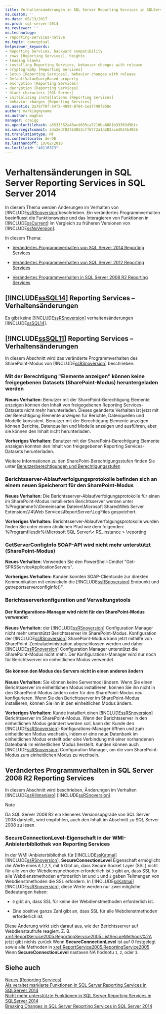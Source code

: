 ```yaml
---
title: Verhaltensänderungen in SQL Server Reporting Services in SQLServer 2014 | Microsoft-Dokumentation
ms.custom: ''
ms.date: 06/13/2017
ms.prod: sql-server-2014
ms.reviewer: ''
ms.technology:
- reporting-services-native
ms.topic: conceptual
helpviewer_keywords:
- Reporting Services, backward compatibility
- rows [Reporting Services], heights
- leading blanks
- installing Reporting Services, behavior changes with release
- cryptography [Reporting Services]
- Setup [Reporting Services], behavior changes with release
- DefaultValueQueryBased property
- encryption [Reporting Services]
- decryption [Reporting Services]
- blank characters [SQL Server]
- initializing installations [Reporting Services]
- behavior changes [Reporting Services]
ms.assetid: 2a767f0f-84f2-4099-8784-1e37790f858e
author: markingmyname
ms.author: maghan
manager: craigg
ms.openlocfilehash: a8533552a48acd695ca7216ba6881b33369d5b1c
ms.sourcegitcommit: 3da2edf82763852cff6772a1a282ace3034b4936
ms.translationtype: MT
ms.contentlocale: de-DE
ms.lasthandoff: 10/02/2018
ms.locfileid: "48116373"
---
```

# <a name="behavior-changes-to-sql-server-reporting-services--in-sql-server-2014"></a>Verhaltensänderungen in SQL Server Reporting Services in SQL Server 2014
  In diesem Thema werden Änderungen im Verhalten von [!INCLUDE[ssRSnoversion](../includes/ssrsnoversion-md.md)]beschrieben. Ein verändertes Programmverhalten beeinflusst die Funktionsweise und das Interagieren von Funktionen in [!INCLUDE[ssCurrent](../includes/sscurrent-md.md)] im Vergleich zu früheren Versionen von [!INCLUDE[ssNoVersion](../includes/ssnoversion-md.md)].  
  
 In diesem Thema:  
  
-   [Verändertes Programmverhalten von SQL Server 2014 Reporting Services](#bkmk_sql14)  
  
-   [Verändertes Programmverhalten von SQL Server 2012 Reporting Services](#bkmk_rc0)  
  
-   [Verändertes Programmverhalten in SQL Server 2008 R2 Reporting Services](#bkmk_kj)  
  
##  <a name="bkmk_sql14"></a> [!INCLUDE[ssSQL14](../includes/sssql14-md.md)] Reporting Services – Verhaltensänderungen  
 Es gibt keine [!INCLUDE[ssRSnoversion](../includes/ssrsnoversion-md.md)] verhaltensänderungen [!INCLUDE[ssSQL14](../includes/sssql14-md.md)].  
  
##  <a name="bkmk_rc0"></a> [!INCLUDE[ssSQL11](../includes/sssql11-md.md)] Reporting Services – Verhaltensänderungen  
 In diesem Abschnitt wird das veränderte Programmverhalten des SharePoint-Modus von [!INCLUDE[ssRSnoversion](../includes/ssrsnoversion-md.md)] beschrieben.  
  
### <a name="view-items-permission-will-not-download-shared-datasets-sharepoint-mode"></a>Mit der Berechtigung "Elemente anzeigen" können keine freigegebenen Datasets (SharePoint-Modus) heruntergeladen werden  
 **Neues Verhalten:** Benutzer mit der SharePoint-Berechtigung Elemente anzeigen können den Inhalt von freigegebenen Reporting Services-Datasets nicht mehr herunterladen. Dieses geänderte Verhalten ist jetzt mit der Berechtigung Elemente anzeigen für Berichte, Datenquellen und Modelle konsistent. Benutzer mit der Berechtigung Elemente anzeigen können Berichte, Datenquellen und Modelle anzeigen und ausführen, aber sie können den Inhalt nicht herunterladen.  
  
 **Vorheriges Verhalten:** Benutzer mit der SharePoint-Berechtigung Elemente anzeigen konnten den Inhalt von freigegebenen Reporting Services-Datasets herunterladen.  
  
 Weitere Informationen zu den SharePoint-Berechtigungsstufen finden Sie unter [Benutzerberechtigungen und Berechtigungsstufen](http://technet.microsoft.com/library/cc721640.aspx)  
  
### <a name="report-server-trace-logs-are-in-a-new-location-for-sharepoint-mode-sharepoint-mode"></a>Berichtsserver-Ablaufverfolgungsprotokolle befinden sich an einem neuen Speicherort für den SharePoint-Modus  
 **Neues Verhalten:** Die Berichtsserver-Ablaufverfolgungsprotokolle für einen im SharePoint-Modus installierten Berichtsserver werden unter %Programme%\Gemeinsame Dateien\Microsoft Shared\Web Server Extensions\14\Web Services\ReportServer\LogFiles gespeichert.  
  
 **Vorheriges Verhalten:** Berichtsserver-Ablaufverfolgungsprotokolle wurden finden Sie unter einem ähnlichen Pfad wie dem folgenden: %Programfilesdir%\Microsoft SQL Server\\< RS_instance > \reporting  
  
### <a name="getserverconfiginfo-soap-api-is-no-longer-supported-sharepoint-mode"></a>GetServerConfigInfo SOAP-API wird nicht mehr unterstützt (SharePoint-Modus)  
 **Neues Verhalten**: Verwenden Sie den PowerShell-Cmdlet "Get-SPRSServiceApplicationServers".  
  
 **Vorheriges Verhalten:** Kunden konnten SOAP-Clientcode zur direkten Kommunikation mit entwickeln die [!INCLUDE[ssRSnoversion](../includes/ssrsnoversion-md.md)] Endpunkt und getreportserverconfiginfo()".  
  
### <a name="report-server-configuration-and-management-tools"></a>Berichtsserverkonfiguration und Verwaltungstools  
  
#### <a name="configuration-manager-is-not-used-for-sharepoint-mode"></a>Der Konfigurations-Manager wird nicht für den SharePoint-Modus verwendet  
 **Neues Verhalten:** der [!INCLUDE[ssRSnoversion](../includes/ssrsnoversion-md.md)] Configuration Manager nicht mehr unterstützt Berichtsserver im SharePoint-Modus. Konfiguration der [!INCLUDE[ssRSnoversion](../includes/ssrsnoversion-md.md)] SharePoint-Modus kann jetzt mithilfe von SharePoint-Zentraladministration abgeschlossen werden und daher [!INCLUDE[ssRSnoversion](../includes/ssrsnoversion-md.md)] Configuration Manager unterstützt die SharePoint-Modus nicht mehr. Der Konfigurations-Manager wird nur noch für Berichtsserver im einheitlichen Modus verwendet.  
  
#### <a name="you-cannot-change-the-server-from-one-mode-to-another"></a>Sie können den Modus des Servers nicht in einen anderen ändern  
 **Neues Verhalten:** Sie können keine Servermodi ändern. Wenn Sie einen Berichtsserver im einheitlichen Modus installieren, können Sie ihn nicht in den SharePoint-Modus ändern oder für den SharePoint-Modus neu konfigurieren. Wenn Sie den Berichtsserver im SharePoint-Modus installieren, können Sie ihn in den einheitlichen Modus ändern.  
  
 **Vorheriges Verhalten:** Kunde installiert einen [!INCLUDE[ssRSnoversion](../includes/ssrsnoversion-md.md)] Berichtsserver im SharePoint-Modus. Wenn der Berichtsserver in den einheitlichen Modus geändert werden soll, kann der Kunde den [!INCLUDE[ssRSnoversion](../includes/ssrsnoversion-md.md)]-Konfigurations-Manager öffnen und zum einheitlichen Modus wechseln, indem er eine neue Datenbank im einheitlichen Modus erstellt oder eine Verbindung mit einer vorhandenen Datenbank im einheitlichen Modus herstellt. Kunden können auch [!INCLUDE[ssRSnoversion](../includes/ssrsnoversion-md.md)] Configuration Manager, um die vom SharePoint-Modus zum einheitlichen Modus zu wechseln.  
  
##  <a name="bkmk_kj"></a> Verändertes Programmverhalten in SQL Server 2008 R2 Reporting Services  
 In diesem Abschnitt wird beschrieben, Änderungen im Verhalten [!INCLUDE[ssKilimanjaro](../includes/sskilimanjaro-md.md)] [!INCLUDE[ssRSnoversion](../includes/ssrsnoversion-md.md)].  
  
> [!NOTE]  
>  Da SQL Server 2008 R2 ein kleineres Versionsupgrade von SQL Server 2008 darstellt, wird empfohlen, auch den Inhalt im Abschnitt zu SQL Server 2008 zu lesen.  
  
### <a name="secureconnectionlevel-property-in-the-reporting-services-wmi-provider-library"></a>SecureConnectionLevel-Eigenschaft in der WMI-Anbieterbibliothek von Reporting Services  
 In der WMI-Anbieterbibliothek für [!INCLUDE[ssKatmai](../includes/sskatmai-md.md)] [!INCLUDE[ssRSnoversion](../includes/ssrsnoversion-md.md)], **SecureConnectionLevel** Eigenschaft ermöglicht die Werte eines `0`,`1`,`2`,`3`, mit `0` Gibt an, dass Secure Socket Layer (SSL) nicht für alle von der Webdienstmethoden erforderlich ist `3` gibt an, dass SSL für alle Webdienstmethoden erforderlich ist und `1` und `2` geben Teilmengen von Webdienstmethoden die SSL erfordern. In [!INCLUDE[ssKatmai](../includes/sskatmai-md.md)] [!INCLUDE[ssRSnoversion](../includes/ssrsnoversion-md.md)], diese Werte werden nur zwei mögliche Bedeutungen haben:  
  
-   `0` gibt an, dass SSL für keine der Webdienstmethoden erforderlich ist.  
  
-   Eine positive ganze Zahl gibt an, dass SSL für alle Webdienstmethoden erforderlich ist.  
  
 Diese Änderung wirkt sich darauf aus, wie der Berichtsserver auf Webdienstaufrufe reagiert. Z. B. <xref:ReportService2005.ReportingService2005.ListSecureMethods%2A> jetzt gibt nichts zurück Wenn **SecureConnectionLevel** ist auf 0 festgelegt sowie alle Methoden in <xref:ReportService2005.ReportingService2005> Wenn **SecureConnectionLevel** nastaven NA hodnotu `1`, `2`, oder `3`.  
  
## <a name="see-also"></a>Siehe auch  
 [Neues &#40;Reporting Services&#41;](what-s-new-reporting-services.md)   
 [Als veraltet markierte Funktionen in SQL Server Reporting Services in SQLServer 2014](deprecated-features-in-sql-server-reporting-services-ssrs.md)   
 [Nicht mehr unterstützte Funktionen in SQL Server Reporting Services in SQLServer 2014](discontinued-functionality-to-sql-server-reporting-services-in-sql-server.md)   
 [Breaking Changes in SQL Server Reporting Services in SQL Server 2014](breaking-changes-in-sql-server-reporting-services-in-sql-server-2016.md)  
  
  
